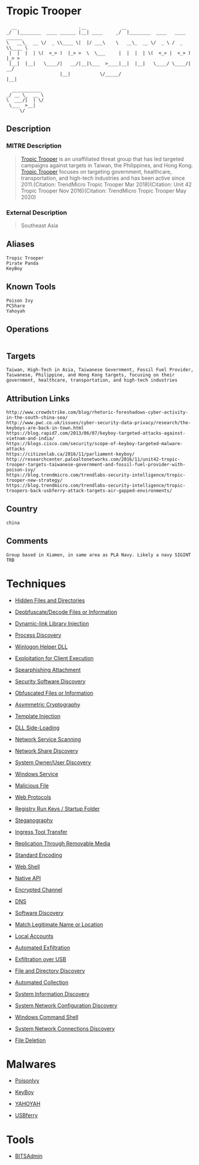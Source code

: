 
# Tropic Trooper

```
  __                       .__             __                               
_/  |________  ____ ______ |__| ____     _/  |________  ____   ____ ______  
\   __\_  __ \/  _ \\____ \|  |/ ___\    \   __\_  __ \/  _ \ /  _ \\____ \ 
 |  |  |  | \(  <_> )  |_> >  \  \___     |  |  |  | \(  <_> |  <_> )  |_> >
 |__|  |__|   \____/|   __/|__|\___  >____|__|  |__|   \____/ \____/|   __/ 
                    |__|           \/_____/                         |__|    
              
  ___________ 
_/ __ \_  __ \
\  ___/|  | \/
 \___  >__|   
     \/       

```

## Description

### MITRE Description

> [Tropic Trooper](https://attack.mitre.org/groups/G0081) is an unaffiliated threat group that has led targeted campaigns against targets in Taiwan, the Philippines, and Hong Kong. [Tropic Trooper](https://attack.mitre.org/groups/G0081) focuses on targeting government, healthcare, transportation, and high-tech industries and has been active since 2011.(Citation: TrendMicro Tropic Trooper Mar 2018)(Citation: Unit 42 Tropic Trooper Nov 2016)(Citation: TrendMicro Tropic Trooper May 2020)

### External Description

> Southeast Asia

## Aliases

```
Tropic Trooper
Pirate Panda
KeyBoy
```

## Known Tools

```
Poison Ivy
PCShare
Yahoyah
```

## Operations

```

```

## Targets

```
Taiwan, High-Tech in Asia, Taiwanese Government, Fossil Fuel Provider, Taiwanese, Philippine, and Hong Kong targets, focusing on their government, healthcare, transportation, and high-tech industries
```

## Attribution Links

```
http://www.crowdstrike.com/blog/rhetoric-foreshadows-cyber-activity-in-the-south-china-sea/
http://www.pwc.co.uk/issues/cyber-security-data-privacy/research/the-keyboys-are-back-in-town.html
https://blog.rapid7.com/2013/06/07/keyboy-targeted-attacks-against-vietnam-and-india/
https://blogs.cisco.com/security/scope-of-keyboy-targeted-malware-attacks
https://citizenlab.ca/2016/11/parliament-keyboy/
http://researchcenter.paloaltonetworks.com/2016/11/unit42-tropic-trooper-targets-taiwanese-government-and-fossil-fuel-provider-with-poison-ivy/
https://blog.trendmicro.com/trendlabs-security-intelligence/tropic-trooper-new-strategy/
https://blog.trendmicro.com/trendlabs-security-intelligence/tropic-troopers-back-usbferry-attack-targets-air-gapped-environments/
```

## Country

```
china
```

## Comments

```
Group based in Xiamen, in same area as PLA Navy. Likely a navy SIGINT TRB
```

# Techniques


* [Hidden Files and Directories](../techniques/Hidden-Files-and-Directories.md)

* [Deobfuscate/Decode Files or Information](../techniques/Deobfuscate-Decode-Files-or-Information.md)
    
* [Dynamic-link Library Injection](../techniques/Dynamic-link-Library-Injection.md)
    
* [Process Discovery](../techniques/Process-Discovery.md)
    
* [Winlogon Helper DLL](../techniques/Winlogon-Helper-DLL.md)
    
* [Exploitation for Client Execution](../techniques/Exploitation-for-Client-Execution.md)
    
* [Spearphishing Attachment](../techniques/Spearphishing-Attachment.md)
    
* [Security Software Discovery](../techniques/Security-Software-Discovery.md)
    
* [Obfuscated Files or Information](../techniques/Obfuscated-Files-or-Information.md)
    
* [Asymmetric Cryptography](../techniques/Asymmetric-Cryptography.md)
    
* [Template Injection](../techniques/Template-Injection.md)
    
* [DLL Side-Loading](../techniques/DLL-Side-Loading.md)
    
* [Network Service Scanning](../techniques/Network-Service-Scanning.md)
    
* [Network Share Discovery](../techniques/Network-Share-Discovery.md)
    
* [System Owner/User Discovery](../techniques/System-Owner-User-Discovery.md)
    
* [Windows Service](../techniques/Windows-Service.md)
    
* [Malicious File](../techniques/Malicious-File.md)
    
* [Web Protocols](../techniques/Web-Protocols.md)
    
* [Registry Run Keys / Startup Folder](../techniques/Registry-Run-Keys---Startup-Folder.md)
    
* [Steganography](../techniques/Steganography.md)
    
* [Ingress Tool Transfer](../techniques/Ingress-Tool-Transfer.md)
    
* [Replication Through Removable Media](../techniques/Replication-Through-Removable-Media.md)
    
* [Standard Encoding](../techniques/Standard-Encoding.md)
    
* [Web Shell](../techniques/Web-Shell.md)
    
* [Native API](../techniques/Native-API.md)
    
* [Encrypted Channel](../techniques/Encrypted-Channel.md)
    
* [DNS](../techniques/DNS.md)
    
* [Software Discovery](../techniques/Software-Discovery.md)
    
* [Match Legitimate Name or Location](../techniques/Match-Legitimate-Name-or-Location.md)
    
* [Local Accounts](../techniques/Local-Accounts.md)
    
* [Automated Exfiltration](../techniques/Automated-Exfiltration.md)
    
* [Exfiltration over USB](../techniques/Exfiltration-over-USB.md)
    
* [File and Directory Discovery](../techniques/File-and-Directory-Discovery.md)
    
* [Automated Collection](../techniques/Automated-Collection.md)
    
* [System Information Discovery](../techniques/System-Information-Discovery.md)
    
* [System Network Configuration Discovery](../techniques/System-Network-Configuration-Discovery.md)
    
* [Windows Command Shell](../techniques/Windows-Command-Shell.md)
    
* [System Network Connections Discovery](../techniques/System-Network-Connections-Discovery.md)
    
* [File Deletion](../techniques/File-Deletion.md)
    

# Malwares


* [PoisonIvy](../malwares/PoisonIvy.md)

* [KeyBoy](../malwares/KeyBoy.md)
    
* [YAHOYAH](../malwares/YAHOYAH.md)
    
* [USBferry](../malwares/USBferry.md)
    

# Tools


* [BITSAdmin](../tools/BITSAdmin.md)

